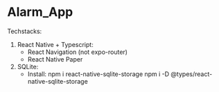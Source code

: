 # Alarm_App
Techstacks:
1) React Native + Typescript:
     + React Navigation (not expo-router)
     + React Native Paper
3) SQLite:
     + Install: npm i react-native-sqlite-storage
                npm i -D @types/react-native-sqlite-storage
